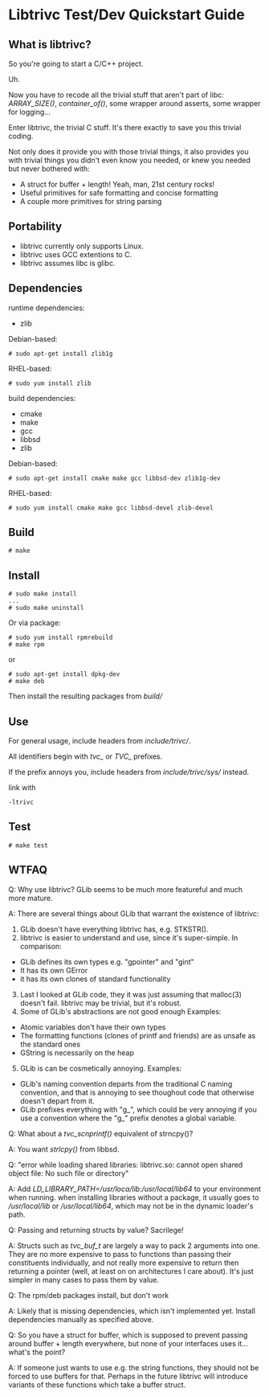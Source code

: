 Libtrivc Test/Dev Quickstart Guide
===

## What is libtrivc?

So you're going to start a C/C++ project.

Uh.

Now you have to recode all the trivial stuff that aren't part of libc: _ARRAY\_SIZE()_, _container\_of()_, some wrapper around asserts, some wrapper for logging...

Enter libtrivc, the trivial C stuff. It's there exactly to save you this trivial coding.

Not only does it provide you with those trivial things, it also provides you with trivial things you didn't even know you needed, or knew you needed but never bothered with:

* A struct for buffer + length! Yeah, man, 21st century rocks!
* Useful primitives for safe formatting and concise formatting
* A couple more primitives for string parsing

## Portability

* libtrivc currently only supports Linux.
* libtrivc uses GCC extentions to C.
* libtrivc assumes libc is glibc.

## Dependencies

runtime dependencies:

* zlib

Debian-based:

	# sudo apt-get install zlib1g

RHEL-based:

	# sudo yum install zlib

build dependencies:

* cmake
* make
* gcc
* libbsd
* zlib

Debian-based:

	# sudo apt-get install cmake make gcc libbsd-dev zlib1g-dev

RHEL-based:

	# sudo yum install cmake make gcc libbsd-devel zlib-devel

## Build
	# make

## Install
	# sudo make install
	...
	# sudo make uninstall

Or via package:

	# sudo yum install rpmrebuild
	# make rpm

or

	# sudo apt-get install dpkg-dev
	# make deb

Then install the resulting packages from _build/_

## Use

For general usage, include headers from _include/trivc/_.

All identifiers begin with _tvc\__ or _TVC\__ prefixes.

If the prefix annoys you, include headers from _include/trivc/sys/_ instead.

link with

	-ltrivc

## Test
	# make test

## WTFAQ

Q: Why use libtrivc? GLib seems to be much more featureful and much more mature.

A: There are several things about GLib that warrant the existence of libtrivc:

1. GLib doesn't have everything libtrivc has, e.g. STKSTR().
2. libtrivc is easier to understand and use, since it's super-simple. In comparison:
 * GLib defines its own types e.g. "gpointer" and "gint"
 * It has its own GError
 * it has its own clones of standard functionality
3. Last I looked at GLib code, they it was just assuming that malloc(3) doesn't fail. libtrivc may be trivial, but it's robust.
4. Some of GLib's abstractions are not good enough Examples:
 * Atomic variables don't have their own types
 * The formatting functions (clones of printf and friends) are as unsafe as the standard ones
 * GString is necessarily on the heap
5. GLib is can be cosmetically annoying. Examples:
 * GLib's naming convention departs from the traditional C naming convention, and that is annoying to see thoughout code that otherwise doesn't depart from it.
 * GLib prefixes everything with "g\_", which could be very annoying if you use a convention where the "g\_" prefix denotes a global variable.

Q: What about a _tvc\_scnprintf()_ equivalent of strncpy()?

A: You want _strlcpy()_ from libbsd.

Q: "error while loading shared libraries\: libtrivc.so: cannot open shared object file: No such file or directory"

A: Add _LD\_LIBRARY\_PATH=/usr/loca/lib:/usr/local/lib64_ to your environment when running. when installing libraries without a package, it usually goes to _/usr/local/lib_ or _/usr/local/lib64_, which may not be in the dynamic loader's path.

Q: Passing and returning structs by value? Sacrilege!

A: Structs such as _tvc\_buf\_t_ are largely a way to pack 2 arguments into one. They are no more expensive to pass to functions than passing their constituents individually, and not really more expensive to return then returning a pointer (well, at least on on architectures I care about). It's just simpler in many cases to pass them by value.

Q: The rpm/deb packages install, but don't work

A: Likely that is missing dependencies, which isn't implemented yet. Install dependencies manually as specified above.

Q: So you have a struct for buffer, which is supposed to prevent passing around buffer + length everywhere, but none of your interfaces uses it... what's the point?

A: If someone just wants to use e.g. the string functions, they should not be forced to use buffers for that. Perhaps in the future libtrivc will introduce variants of these functions which take a buffer struct.
